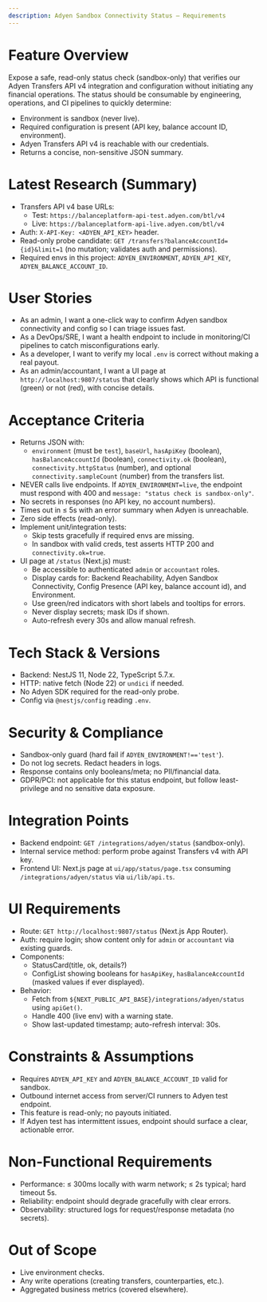 ```yaml
---
description: Adyen Sandbox Connectivity Status – Requirements
---
```


# Feature Overview

Expose a safe, read-only status check (sandbox-only) that verifies our Adyen Transfers API v4 integration and configuration without initiating any financial operations. The status should be consumable by engineering, operations, and CI pipelines to quickly determine:
- Environment is sandbox (never live).
- Required configuration is present (API key, balance account ID, environment).
- Adyen Transfers API v4 is reachable with our credentials.
- Returns a concise, non-sensitive JSON summary.

# Latest Research (Summary)
- Transfers API v4 base URLs:
  - Test: `https://balanceplatform-api-test.adyen.com/btl/v4`
  - Live: `https://balanceplatform-api-live.adyen.com/btl/v4`
- Auth: `X-API-Key: <ADYEN_API_KEY>` header.
- Read-only probe candidate: `GET /transfers?balanceAccountId={id}&limit=1` (no mutation; validates auth and permissions).
- Required envs in this project: `ADYEN_ENVIRONMENT`, `ADYEN_API_KEY`, `ADYEN_BALANCE_ACCOUNT_ID`.

# User Stories
- As an admin, I want a one-click way to confirm Adyen sandbox connectivity and config so I can triage issues fast.
- As a DevOps/SRE, I want a health endpoint to include in monitoring/CI pipelines to catch misconfigurations early.
- As a developer, I want to verify my local `.env` is correct without making a real payout.
- As an admin/accountant, I want a UI page at `http://localhost:9807/status` that clearly shows which API is functional (green) or not (red), with concise details.

# Acceptance Criteria
- Returns JSON with:
  - `environment` (must be `test`), `baseUrl`, `hasApiKey` (boolean), `hasBalanceAccountId` (boolean), `connectivity.ok` (boolean), `connectivity.httpStatus` (number), and optional `connectivity.sampleCount` (number) from the transfers list.
- NEVER calls live endpoints. If `ADYEN_ENVIRONMENT=live`, the endpoint must respond with 400 and `message: "status check is sandbox-only"`.
- No secrets in responses (no API key, no account numbers).
- Times out in ≤ 5s with an error summary when Adyen is unreachable.
- Zero side effects (read-only).
- Implement unit/integration tests:
  - Skip tests gracefully if required envs are missing.
  - In sandbox with valid creds, test asserts HTTP 200 and `connectivity.ok=true`.
- UI page at `/status` (Next.js) must:
  - Be accessible to authenticated `admin` or `accountant` roles.
  - Display cards for: Backend Reachability, Adyen Sandbox Connectivity, Config Presence (API key, balance account id), and Environment.
  - Use green/red indicators with short labels and tooltips for errors.
  - Never display secrets; mask IDs if shown.
  - Auto-refresh every 30s and allow manual refresh.

# Tech Stack & Versions
- Backend: NestJS 11, Node 22, TypeScript 5.7.x.
- HTTP: native fetch (Node 22) or `undici` if needed.
- No Adyen SDK required for the read-only probe.
- Config via `@nestjs/config` reading `.env`.

# Security & Compliance
- Sandbox-only guard (hard fail if `ADYEN_ENVIRONMENT!=='test'`).
- Do not log secrets. Redact headers in logs.
- Response contains only booleans/meta; no PII/financial data.
- GDPR/PCI: not applicable for this status endpoint, but follow least-privilege and no sensitive data exposure.

# Integration Points
- Backend endpoint: `GET /integrations/adyen/status` (sandbox-only).
- Internal service method: perform probe against Transfers v4 with API key.
- Frontend UI: Next.js page at `ui/app/status/page.tsx` consuming `/integrations/adyen/status` via `ui/lib/api.ts`.

# UI Requirements
- Route: `GET http://localhost:9807/status` (Next.js App Router).
- Auth: require login; show content only for `admin` or `accountant` via existing guards.
- Components:
  - StatusCard(title, ok, details?)
  - ConfigList showing booleans for `hasApiKey`, `hasBalanceAccountId` (masked values if ever displayed).
- Behavior:
  - Fetch from `${NEXT_PUBLIC_API_BASE}/integrations/adyen/status` using `apiGet()`.
  - Handle 400 (live env) with a warning state.
  - Show last-updated timestamp; auto-refresh interval: 30s.

# Constraints & Assumptions
- Requires `ADYEN_API_KEY` and `ADYEN_BALANCE_ACCOUNT_ID` valid for sandbox.
- Outbound internet access from server/CI runners to Adyen test endpoint.
- This feature is read-only; no payouts initiated.
- If Adyen test has intermittent issues, endpoint should surface a clear, actionable error.

# Non-Functional Requirements
- Performance: ≤ 300ms locally with warm network; ≤ 2s typical; hard timeout 5s.
- Reliability: endpoint should degrade gracefully with clear errors.
- Observability: structured logs for request/response metadata (no secrets).

# Out of Scope
- Live environment checks.
- Any write operations (creating transfers, counterparties, etc.).
- Aggregated business metrics (covered elsewhere).
